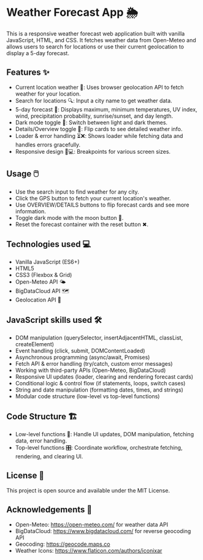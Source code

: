 # Weather Forecast App 🌦️

This is a responsive weather forecast web application built with vanilla JavaScript, HTML, and CSS. It fetches weather data from Open-Meteo and allows users to search for locations or use their current geolocation to display a 5-day forecast.


## Features ✨

- Current location weather 📍: Uses browser geolocation API to fetch weather for your location.
- Search for locations 🔍: Input a city name to get weather data.
- 5-day forecast 📅: Displays maximum, minimum temperatures, UV index, wind, precipitation probability, sunrise/sunset, and day length.
- Dark mode toggle 🌙: Switch between light and dark themes.
- Details/Overview toggle 🔄: Flip cards to see detailed weather info.
- Loader & error handling ⏳❌: Shows loader while fetching data and handles errors gracefully.
- Responsive design 📱💻: Breakpoints for various screen sizes.


## Usage 🖱️

- Use the search input to find weather for any city.
- Click the GPS button to fetch your current location's weather.
- Use OVERVIEW/DETAILS buttons to flip forecast cards and see more information.
- Toggle dark mode with the moon button 🌙.
- Reset the forecast container with the reset button ✖.


## Technologies used 💻

- Vanilla JavaScript (ES6+)
- HTML5
- CSS3 (Flexbox & Grid)
- Open-Meteo API 🌤️
- BigDataCloud API 🗺️
- Geolocation API 📍


## JavaScript skills used 🛠️

- DOM manipulation (querySelector, insertAdjacentHTML, classList, createElement)
- Event handling (click, submit, DOMContentLoaded)
- Asynchronous programming (async/await, Promises)
- Fetch API & error handling (try/catch, custom error messages)
- Working with third-party APIs (Open-Meteo, BigDataCloud)
- Responsive UI updates (loader, clearing and rendering forecast cards)
- Conditional logic & control flow (if statements, loops, switch cases)
- String and date manipulation (formatting dates, times, and strings)
- Modular code structure (low-level vs top-level functions)


## Code Structure 🏗️

- Low-level functions 🔧: Handle UI updates, DOM manipulation, fetching data, error handling.
- Top-level functions 🎛️: Coordinate workflow, orchestrate fetching, rendering, and clearing UI.


## License 📄

This project is open source and available under the MIT License.


## Acknowledgements 🙏

- Open-Meteo: https://open-meteo.com/ for weather data API
- BigDataCloud: https://www.bigdatacloud.com/ for reverse geocoding API
- Geocoding: https://geocode.maps.co
- Weather Icons: https://www.flaticon.com/authors/iconixar
